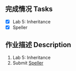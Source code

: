 ## 完成情况 Tasks

- [x] Lab 5: Inheritance
- [x] Speller

## 作业描述 Description

1. Lab 5: Inheritance
2. Submit [Speller](https://cs50.harvard.edu/x/2022/psets/5/speller/)
